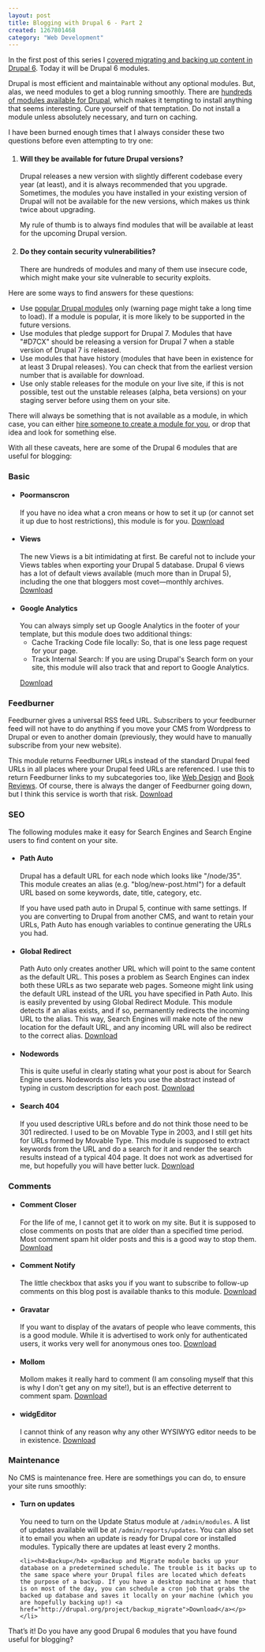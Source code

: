 ```yaml
--- 
layout: post
title: Blogging with Drupal 6 - Part 2
created: 1267801468
category: "Web Development"
---
```

<p>In the first post of this series I <a href="http://nimbupani.com/blogging-with-drupal-6-part-1.html">covered migrating and backing up content in Drupal 6</a>. Today it will be Drupal 6 modules.</p>

<p>Drupal is most efficient and maintainable without any optional modules. But, alas, we need modules to get a blog running smoothly. There are <a href="http://drupal.org/project/Modules">hundreds of modules available for Drupal</a>, which makes it tempting to install anything that seems interesting. Cure yourself of that temptation. Do not install a module unless absolutely necessary, and turn on caching.</p>                

<p>I have been burned enough times that I always consider these two questions before even attempting to try one:</p>

<ol><li><h4>Will they be available for future Drupal versions?</h4><p>Drupal releases a new version with slightly different codebase every year (at least), and it is always recommended that you upgrade. Sometimes, the modules you have installed in your existing version of Drupal will not be available for the new versions, which makes us think twice about upgrading.</p><p>My rule of thumb is to always find modules that will be available at least for the upcoming Drupal version.</p></li>

<li><h4>Do they contain security vulnerabilities?</h4> <p>There are hundreds of modules and many of them use insecure code, which might make your site vulnerable to security exploits.</p></li></ol>  
<p>Here are some ways to find answers for these questions:</p>
<ul><li>Use <a href="http://drupal.org/project/usage">popular Drupal modules</a> only (warning page might take a long time to load). If a module is popular, it is more likely to be supported in the future versions. </li>
<li>Use modules that pledge support for Drupal 7. Modules that have "#D7CX" should be releasing a version for Drupal 7 when a stable version of Drupal 7 is released. </li> 
<li>Use modules that have history (modules that have been in existence for at least 3 Drupal releases). You can check that from the earliest version number that is available for download.</li>
<li>Use only stable releases for the module on your live site, if this is not possible, test out the unstable releases (alpha, beta versions) on your staging server before using them on your site.</li>
</ul>   

<p>There will always be something that is not available as a module, in which case, you can either <a href="http://drupal.org/node/51169" title="Hiring a Drupal site developer | drupal.org">hire someone to create a module for you</a>, or drop that idea and look for something else.</p> 

<p>With all these caveats, here are some of the Drupal 6 modules that are useful for blogging:</p>

<h3>Basic</h3>

<ul><li><h4>Poormanscron</h4>
If you have no idea what a cron means or how to set it up (or cannot set it up due to host restrictions), this module is for you. <a href="http://drupal.org/project/poormanscron">Download</a>
</li>
<li><h4>Views</h4>
The new Views is a bit intimidating at first. Be careful not to include your Views tables when exporting your Drupal 5 database. 
Drupal 6 views has a lot of default views available (much more than in Drupal 5), including the one that bloggers most covet—monthly archives. <a href="http://drupal.org/project/views">Download</a></li>
<li><h4>Google Analytics</h4>
You can always simply set up Google Analytics in the footer of your template, but this module does two additional things:

<ul><li>Cache Tracking Code file locally: So, that is one less page request for your page. </li>

<li>Track Internal Search: If you are using Drupal's Search form on your site, this module will also track that and report to Google Analytics.</li></ul> 

<a href="http://drupal.org/project/google_analytics">Download</a></li>
</ul>

<h3>Feedburner</h3>
<p>Feedburner gives a universal RSS feed URL. Subscribers to your feedburner feed will not have to do anything if you move your CMS from Wordpress to Drupal or even to another domain (previously, they would have to manually subscribe from your new website). </p><p>This module returns Feedburner URLs instead of the standard Drupal feed URLs in all places where your Drupal feed URLs are referenced. I use this to return Feedburner links to my subcategories too, like <a href="http://feeds.feedburner.com/nimbu">Web Design</a> and <a href="http://feeds.feedburner.com/nimbu-books">Book Reviews</a>. Of course, there is always the danger of Feedburner going down, but I think this service is worth that risk. <a href="http://drupal.org/project/feedburner">Download</a></p>
 
<h3>SEO</h3>
<p>The following modules make it easy for Search Engines and Search Engine users to find content on your site.</p>

<ul>
	<li><h4>Path Auto</h4>
	<p>Drupal has a default URL for each node which looks like "/node/35".  This module creates an alias (e.g. "blog/new-post.html") for a default URL based on some keywords, date, title, category, etc.</p><p> If you have used path auto in Drupal 5, continue with same settings. If you are converting to Drupal from another CMS, and want to retain your URLs, Path Auto has enough variables to continue generating the URLs you had.</p> </li>	
	<li><h4>Global Redirect</h4>
	<p>Path Auto only creates another URL which will point to the same content as the default URL. This poses a problem as Search Engines can index both these URLs as two separate web pages. Someone might link using the default URL instead of the URL you have specified in Path Auto. Ihis is easily prevented by using Global Redirect Module. This module detects if an alias exists, and if so, permanently redirects the incoming URL to the alias. This way, Search Engines will make note of the new location for the default URL, and any incoming URL will also be redirect to the correct alias. <a href="http://drupal.org/project/pathauto">Download</a></p>
	</li>
	<li>
		<h4>Nodewords</h4>
		<p>This is quite useful in clearly stating what your post is about for Search Engine users. Nodewords also lets you use the abstract instead of typing in custom description for each post. <a href="http://drupal.org/project/nodewords">Download</a></p>		
	</li>                                                                  
	<li><h4>Search 404</h4>
	<p>If you used descriptive URLs before and do not think those need to be 301 redirected. I used to be on Movable Type in 2003, and I still get hits for URLs formed by Movable Type. This module is supposed to extract keywords from the URL and do a search for it and render the search results instead of a typical 404 page. It does not work as advertised for me, but hopefully you will have better luck. <a href="http://drupal.org/project/search404">Download</a></p>
	</li>	
</ul>

<h3>Comments</h3>
<ul>
	 <li><h4>Comment Closer</h4><p>For the life of me, I cannot get it to work on my site. But it is supposed to close comments on posts that are older than a specified time period. Most comment spam hit older posts and this is a good way to stop them. <a href="http://drupal.org/project/commentcloser">Download</a></p>
	</li>                         
	<li><h4>Comment Notify</h4>
	<p>The little checkbox that asks you if you want to subscribe to follow-up comments on this blog post is available thanks to this module. <a href="http://drupal.org/project/comment_notify">Download</a></p></li>
	<li><h4>Gravatar</h4>
	<p>If you want to display of the avatars of people who leave comments, this is a good module. While it is advertised to work only for authenticated users, it works very well for anonymous ones too. <a href="http://drupal.org/project/gravatar">Download</a></p>
 </li>
<li><h4>Mollom</h4>
<p>Mollom makes it really hard to comment (I am consoling myself that this is why I don't get any on my site!), but is an effective deterrent to comment spam. <a href="http://drupal.org/project/mollom">Download</a></p>
</li>
<li><h4>widgEditor</h4>
<p>I cannot think of any reason why any other WYSIWYG editor needs to be in existence. <a href="http://drupal.org/project/widgeditor">Download</a></p>
</li>
</ul>
<h3>Maintenance</h3>

<p>No CMS is maintenance free. Here are somethings you can do, to ensure your site runs smoothly:</p>

<ul>
	<li><h4>Turn on updates</h4><p>You need to turn on the Update Status module at <code>/admin/modules</code>. A list of updates available will be at <code>/admin/reports/updates</code>. You can also set it to email you when an update is ready for Drupal core or installed modules. Typically there are updates at least every 2 months.</p> </li>

	<li><h4>Backup</h4> <p>Backup and Migrate module backs up your database on a predetermined schedule. The trouble is it backs up to the same space where your Drupal files are located which defeats the purpose of a backup. If you have a desktop machine at home that is on most of the day, you can schedule a cron job that grabs the backed up database and saves it locally on your machine (which you are hopefully backing up!) <a href="http://drupal.org/project/backup_migrate">Download</a></p></li>	
</ul>

<p>That&rsquo;s it! Do you have any good Drupal 6 modules that you have found useful for blogging?</p>
